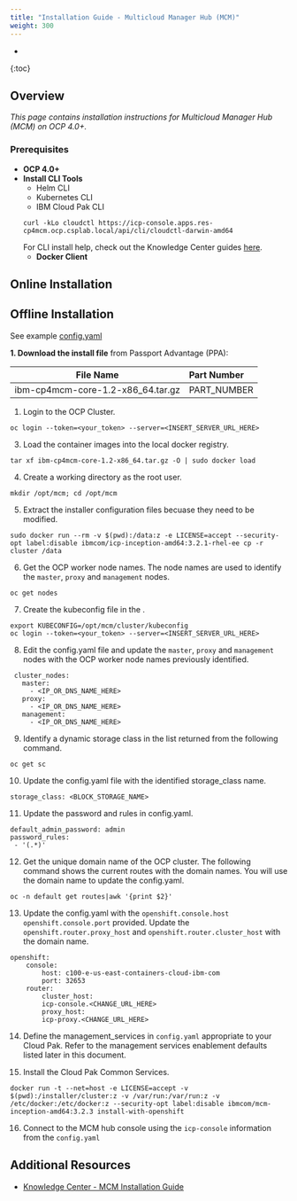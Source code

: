 ```yaml
---
title: "Installation Guide - Multicloud Manager Hub (MCM)"
weight: 300
---
```

- 
{:toc}

## Overview

*This page contains installation instructions for Multicloud Manager Hub (MCM) on OCP 4.0+.*

### Prerequisites

* **OCP 4.0+**
* **Install CLI Tools**
  - Helm CLI
  - Kubernetes CLI
  - IBM Cloud Pak CLI
  ```
  curl -kLo cloudctl https://icp-console.apps.res-cp4mcm.ocp.csplab.local/api/cli/cloudctl-darwin-amd64
  ```
  For CLI install help, check out the Knowledge Center guides <a href="https://www.ibm.com/support/knowledgecenter/en/SSFC4F_1.2.0/cli/cli_guide_mcm.html">here</a>.
  * **Docker Client**

## Online Installation

## Offline Installation

See example [config.yaml](../assets/config.yaml)

**1. Download the install file** from Passport Advantage (PPA):

|         File Name         | Part Number |
| :-----------------------: | :------ |
| ibm-cp4mcm-core-1.2-x86_64.tar.gz | PART_NUMBER |

1. Login to the OCP Cluster.
```
oc login --token=<your_token> --server=<INSERT_SERVER_URL_HERE>
```
3. Load the container images into the local docker registry.
```
tar xf ibm-cp4mcm-core-1.2-x86_64.tar.gz -O | sudo docker load
```
4. Create a working directory as the root user.
```
mkdir /opt/mcm; cd /opt/mcm
```
5. Extract the installer configuration files becuase they need to be modified.
```
sudo docker run --rm -v $(pwd):/data:z -e LICENSE=accept --security-opt label:disable ibmcom/icp-inception-amd64:3.2.1-rhel-ee cp -r cluster /data
```
6. Get the OCP worker node names. The node names are used to identify the `master`, `proxy` and `management` nodes.
```
oc get nodes
```
7. Create the kubeconfig file in the . 
```
export KUBECONFIG=/opt/mcm/cluster/kubeconfig
oc login --token=<your_token> --server=<INSERT_SERVER_URL_HERE>
```
8. Edit the config.yaml file and update the  `master`, `proxy` and `management` nodes with the OCP worker node names previously identified.

```
 cluster_nodes:
   master:
     - <IP_OR_DNS_NAME_HERE>
   proxy:
     - <IP_OR_DNS_NAME_HERE>
   management:
     - <IP_OR_DNS_NAME_HERE>
```
9. Identify a dynamic storage class in the list returned from the following command.
```
oc get sc
```
10. Update the config.yaml file with the identified storage_class name.
```
storage_class: <BLOCK_STORAGE_NAME>
```
11. Update the password and rules in config.yaml.
```
default_admin_password: admin
password_rules:
 - '(.*)'
```
12. Get the unique domain name of the OCP cluster. The following command shows the current routes with the domain names. You will use the domain name to update the config.yaml.
```
oc -n default get routes|awk '{print $2}'
```
13. Update the config.yaml with the `openshift.console.host` `openshift.console.port` provided. Update the `openshift.router.proxy_host` and `openshift.router.cluster_host` with the domain name.
```
openshift:
    console:
        host: c100-e-us-east-containers-cloud-ibm-com
        port: 32653
    router:
        cluster_host: 
        icp-console.<CHANGE_URL_HERE>
        proxy_host: 
        icp-proxy.<CHANGE_URL_HERE>
```
14. Define the management_services in `config.yaml` appropriate to your Cloud Pak. Refer to the management services enablement defaults listed later in this document.

15. Install the Cloud Pak Common Services.
```
docker run -t --net=host -e LICENSE=accept -v $(pwd):/installer/cluster:z -v /var/run:/var/run:z -v /etc/docker:/etc/docker:z --security-opt label:disable ibmcom/mcm-inception-amd64:3.2.3 install-with-openshift
```
16. Connect to the MCM hub console using the `icp-console` information from the `config.yaml`

## Additional Resources
* <a href="https://www.ibm.com/support/knowledgecenter/SSFC4F_1.1.0/cp/installing/cloud_pak_foundation.html">Knowledge Center - MCM Installation Guide</a>
